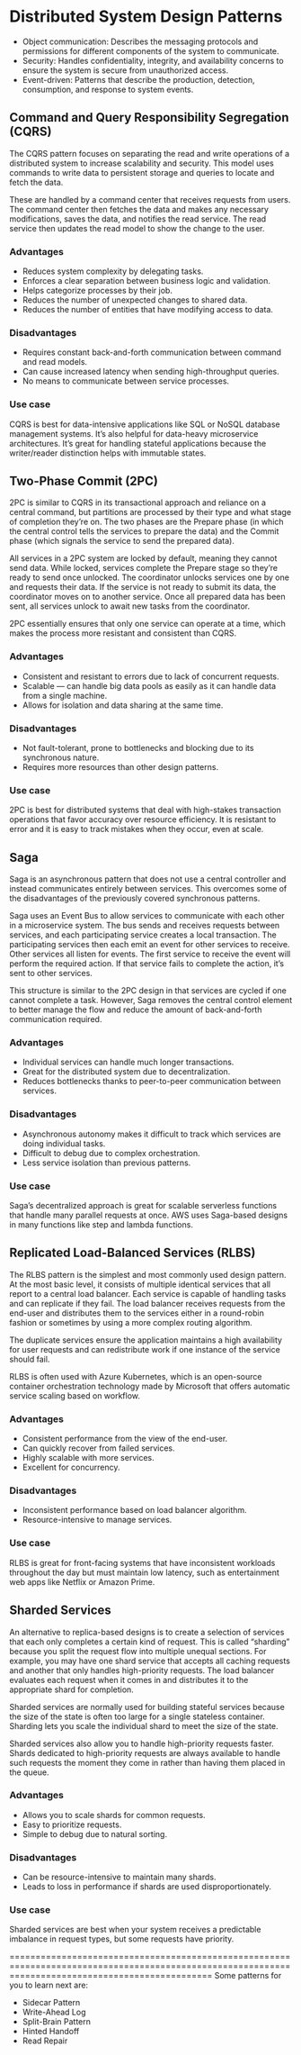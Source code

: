 # Distributed System Design Patterns

* Object communication: Describes the messaging protocols and permissions for different components of the system to communicate.
* Security: Handles confidentiality, integrity, and availability concerns to ensure the system is secure from unauthorized access.
* Event-driven: Patterns that describe the production, detection, consumption, and response to system events.

## Command and Query Responsibility Segregation (CQRS)

The CQRS pattern focuses on separating the read and write operations of a distributed system to increase scalability and security. This model uses commands to write data to persistent storage and queries to locate and fetch the data.

These are handled by a command center that receives requests from users. The command center then fetches the data and makes any necessary modifications, saves the data, and notifies the read service. The read service then updates the read model to show the change to the user.

### Advantages

- Reduces system complexity by delegating tasks.
- Enforces a clear separation between business logic and validation.
- Helps categorize processes by their job.
- Reduces the number of unexpected changes to shared data.
- Reduces the number of entities that have modifying access to data.

### Disadvantages

- Requires constant back-and-forth communication between command and read models.
- Can cause increased latency when sending high-throughput queries.
- No means to communicate between service processes.

### Use case

CQRS is best for data-intensive applications like SQL or NoSQL database management systems. It’s also helpful for data-heavy microservice architectures. It’s great for handling stateful applications because the writer/reader distinction helps with immutable states.

## Two-Phase Commit (2PC)

2PC is similar to CQRS in its transactional approach and reliance on a central command, but partitions are processed by their type and what stage of completion they’re on. The two phases are the Prepare phase (in which the central control tells the services to prepare the data) and the Commit phase (which signals the service to send the prepared data).

All services in a 2PC system are locked by default, meaning they cannot send data. While locked, services complete the Prepare stage so they’re ready to send once unlocked. The coordinator unlocks services one by one and requests their data. If the service is not ready to submit its data, the coordinator moves on to another service. Once all prepared data has been sent, all services unlock to await new tasks from the coordinator.

2PC essentially ensures that only one service can operate at a time, which makes the process more resistant and consistent than CQRS.

### Advantages

- Consistent and resistant to errors due to lack of concurrent requests.
- Scalable — can handle big data pools as easily as it can handle data from a single machine.
- Allows for isolation and data sharing at the same time.

### Disadvantages

- Not fault-tolerant, prone to bottlenecks and blocking due to its synchronous nature.
- Requires more resources than other design patterns.

### Use case

2PC is best for distributed systems that deal with high-stakes transaction operations that favor accuracy over resource efficiency. It is resistant to error and it is easy to track mistakes when they occur, even at scale.

## Saga

Saga is an asynchronous pattern that does not use a central controller and instead communicates entirely between services. This overcomes some of the disadvantages of the previously covered synchronous patterns.

Saga uses an Event Bus to allow services to communicate with each other in a microservice system. The bus sends and receives requests between services, and each participating service creates a local transaction. The participating services then each emit an event for other services to receive. Other services all listen for events. The first service to receive the event will perform the required action. If that service fails to complete the action, it’s sent to other services.

This structure is similar to the 2PC design in that services are cycled if one cannot complete a task. However, Saga removes the central control element to better manage the flow and reduce the amount of back-and-forth communication required.

### Advantages

- Individual services can handle much longer transactions.
- Great for the distributed system due to decentralization.
- Reduces bottlenecks thanks to peer-to-peer communication between services.

### Disadvantages
- Asynchronous autonomy makes it difficult to track which services are doing individual tasks.
- Difficult to debug due to complex orchestration.
- Less service isolation than previous patterns.

### Use case

Saga’s decentralized approach is great for scalable serverless functions that handle many parallel requests at once. AWS uses Saga-based designs in many functions like step and lambda functions.

## Replicated Load-Balanced Services (RLBS)

The RLBS pattern is the simplest and most commonly used design pattern. At the most basic level, it consists of multiple identical services that all report to a central load balancer. Each service is capable of handling tasks and can replicate if they fail. The load balancer receives requests from the end-user and distributes them to the services either in a round-robin fashion or sometimes by using a more complex routing algorithm.

The duplicate services ensure the application maintains a high availability for user requests and can redistribute work if one instance of the service should fail.

RLBS is often used with Azure Kubernetes, which is an open-source container orchestration technology made by Microsoft that offers automatic service scaling based on workflow.

### Advantages

- Consistent performance from the view of the end-user.
- Can quickly recover from failed services.
- Highly scalable with more services.
- Excellent for concurrency.

### Disadvantages

- Inconsistent performance based on load balancer algorithm.
- Resource-intensive to manage services.

### Use case

RLBS is great for front-facing systems that have inconsistent workloads throughout the day but must maintain low latency, such as entertainment web apps like Netflix or Amazon Prime.

## Sharded Services

An alternative to replica-based designs is to create a selection of services that each only completes a certain kind of request. This is called “sharding” because you split the request flow into multiple unequal sections. For example, you may have one shard service that accepts all caching requests and another that only handles high-priority requests. The load balancer evaluates each request when it comes in and distributes it to the appropriate shard for completion.

Sharded services are normally used for building stateful services because the size of the state is often too large for a single stateless container. Sharding lets you scale the individual shard to meet the size of the state.

Sharded services also allow you to handle high-priority requests faster. Shards dedicated to high-priority requests are always available to handle such requests the moment they come in rather than having them placed in the queue.

### Advantages

- Allows you to scale shards for common requests.
- Easy to prioritize requests.
- Simple to debug due to natural sorting.

### Disadvantages

- Can be resource-intensive to maintain many shards.
- Leads to loss in performance if shards are used disproportionately.

### Use case

Sharded services are best when your system receives a predictable imbalance in request types, but some requests have priority.

===================================================================================================================================================
Some patterns for you to learn next are:
- Sidecar Pattern
- Write-Ahead Log
- Split-Brain Pattern
- Hinted Handoff
- Read Repair